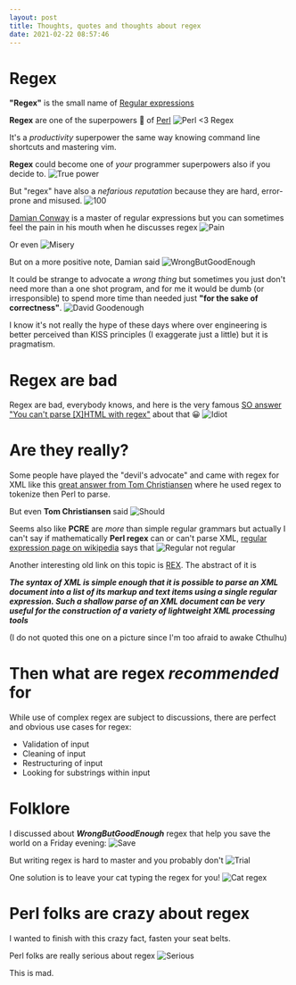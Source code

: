 ```yaml
---
layout: post
title: Thoughts, quotes and thoughts about regex
date: 2021-02-22 08:57:46
---
```

# Regex
**"Regex"** is the small name of [Regular expressions](https://wiki.c2.com/?RegularExpression)

**Regex** are one of the superpowers :muscle: of [Perl](https://www.perl.org/)
![Perl <3 Regex](/assets/images/tioynjfepr3j7qzxdixr.png) 

It's a *productivity* superpower the same way knowing command line shortcuts and mastering vim.

**Regex** could become one of *your* programmer superpowers also if you decide to.
![True power](/assets/images/274xka2o0faorfaj6zcw.jpg)

But "regex" have also a *nefarious reputation* because they are hard, error-prone and misused.
![100](/assets/images/4byfxbmyiwtic0sxya4h.png)

[Damian Conway](https://en.wikipedia.org/wiki/Damian_Conway) is a master of regular expressions but you can sometimes feel the pain in his mouth when he discusses regex
![Pain](/assets/images/j0le639s5pcr5vlqnk5t.png)

Or even
![Misery](/assets/images/r4kxkfi0pxcx0scc2g73.png)

But on a more positive note, Damian said
![WrongButGoodEnough](/assets/images/dv7a0xj0i80do0796esf.png)

It could be strange to advocate a *wrong thing* but sometimes you just don't need more than a one shot program, and for me it would be dumb (or irresponsible) to spend more time than needed just **"for the sake of correctness"**.
![David Goodenough](/assets/images/1ckek441gz594l4hjhvj.jpeg)

I know it's not really the hype of these days where over engineering is better perceived than KISS principles (I exaggerate just a little) but it is pragmatism.

# Regex are bad
Regex are bad, everybody knows, and here is the very famous [SO answer "You can't parse [X]HTML with regex"](https://stackoverflow.com/a/1732454) about that :grinning: 
![Idiot](/assets/images/fghx6z9n1duiha62sfnz.jpg)

# Are they really?
Some people have played the "devil's advocate" and came with regex for XML like this [great answer from Tom Christiansen](https://stackoverflow.com/a/4234491) where he used regex to tokenize then Perl to parse.

But even **Tom Christiansen** said 
![Should](/assets/images/3gztnahxug1iev81axau.png)

Seems also like **PCRE** are *more* than simple regular grammars but actually I can't say if mathematically **Perl regex** can or can't parse XML, [regular expression page on wikipedia](https://en.wikipedia.org/wiki/Regular_expression#Patterns_for_non-regular_languages) says that 
![Regular not regular](/assets/images/2qef7xde37bme6twmawb.png)

Another interesting old link on this topic is [REX](https://www2.cs.sfu.ca/~cameron/REX.html). The abstract of it is 

***The syntax of XML is simple enough that it is possible to parse an XML document into a list of its markup and text items using a single regular expression. Such a shallow parse of an XML document can be very useful for the construction of a variety of lightweight XML processing tools***

(I do not quoted this one on a picture since I'm too afraid to awake Cthulhu)

# Then what are regex *recommended* for
While use of complex regex are subject to discussions, there are perfect and obvious use cases for regex:
* Validation of input
* Cleaning of input
* Restructuring of input
* Looking for substrings within input

# Folklore
I discussed about ***WrongButGoodEnough*** regex that help you save the world on a Friday evening:
![Save](/assets/images/kogecvqvo2s12dtohfbw.png)

But writing regex is hard to master and you probably don't
![Trial](/assets/images/158rcsp35vv6mjmeua2i.jpg)

One solution is to leave your cat typing the regex for you!
![Cat regex](/assets/images/pk17xzza4meohq74aop6.png)

# Perl folks are crazy about regex
I wanted to finish with this crazy fact, fasten your seat belts.

Perl folks are really serious about regex
![Serious](/assets/images/z48um17vo69q3k5bvdaj.png)

This is mad.

